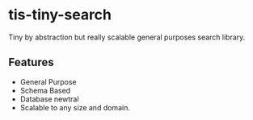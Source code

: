 # tis-tiny-search
Tiny by abstraction but really scalable general purposes search library.

## Features
 - General Purpose
 - Schema Based
 - Database newtral
 - Scalable to any size and domain.
